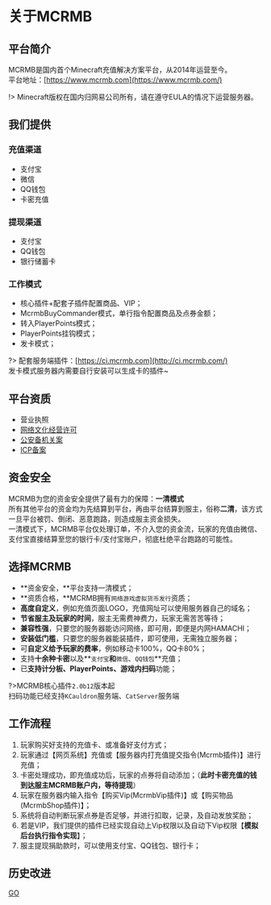 # 关于MCRMB

## 平台简介

MCRMB是国内首个Minecraft充值解决方案平台，从2014年运营至今。  
平台地址：[https://www.mcrmb.com](https://www.mcrmb.com/)

!> Minecraft版权在国内归网易公司所有，请在遵守EULA的情况下运营服务器。

## 我们提供

### 充值渠道

* 支付宝
* 微信
* QQ钱包
* 卡密充值

### 提现渠道

* 支付宝
* QQ钱包
* 银行储蓄卡

### 工作模式

* 核心插件+配套子插件配置商品、VIP；
* McrmbBuyCommander模式，单行指令配置商品及点券金额；
* 转入PlayerPoints模式；
* PlayerPoints挂钩模式；
* 发卡模式；

?> 配套服务端插件：[https://ci.mcrmb.com](http://ci.mcrmb.com/)  
发卡模式服务器内需要自行安装可以生成卡的插件~

## 平台资质

* 营业执照
* [网络文化经营许可](http://sq.ccm.gov.cn/ccnt/sczr/service/business/emark/toDetail/bc72295cc6ab42d9af7b27927a8769c6)
* [公安备机关案](http://www.beian.gov.cn/portal/registerSystemInfo?recordcode=44010602002006)
* [ICP备案](http://www.beian.miit.gov.cn/)

## 资金安全

MCRMB为您的资金安全提供了最有力的保障：**一清模式**  
所有其他平台的资金均为先结算到平台，再由平台结算到服主，俗称**二清**，该方式一旦平台被罚、倒闭、恶意跑路，则造成服主资金损失。  
一清模式下，MCRMB平台仅处理订单，不介入您的资金流，玩家的充值由微信、支付宝直接结算至您的银行卡/支付宝账户，彻底杜绝平台跑路的可能性。

## 选择MCRMB

* **资金安全，**平台支持一清模式；
* **资质合格，**MCRMB拥有`网络游戏虚拟货币发行`资质；
* **高度自定义**，例如充值页面LOGO，充值网址可以使用服务器自己的域名；
* **节省服主及玩家的时间**，服主无需费神费力，玩家无需苦苦等待；
* **兼容性强**，只要您的服务器能访问网络，即可用，即便是内网HAMACHI；
* **安装低门槛**，只要您的服务器能装插件，即可使用，无需独立服务器；
* 可**自定义给予玩家的费率**，例如移动卡100%，QQ卡80%；
* 支持**十余种卡密**以及**`支付宝`**和**`微信`、`QQ钱包`**充值；
* 已**支持计分板、PlayerPoints、游戏内扫码**功能；

?>MCRMB核心插件`2.0b12`版本起  
扫码功能已经支持`KCauldron`服务端、`CatServer`服务端

## 工作流程

1. 玩家购买好支持的充值卡、或准备好支付方式；
2. 玩家通过【网页系统】充值或【服务器内打充值提交指令\(Mcrmb插件\)】进行充值；
3. 卡密处理成功，即充值成功后，玩家的点券将自动添加；（**此时卡密充值的钱到达服主MCRMB账户内，等待提现**）
4. 玩家在服务器内输入指令【购买Vip\(McrmbVip插件\)】或【购买物品\(McrmbShop插件\)】；
5. 系统将自动判断玩家点券是否足够，并进行扣取，记录，及自动发放奖励；
6. 若是VIP，我们提供的插件已经实现自动上Vip权限以及自动下Vip权限【**模拟后台执行指令实现**】；
7. 服主提现捐助款时，可以使用支付宝、QQ钱包、银行卡；

## 历史改进

[GO](/history)





